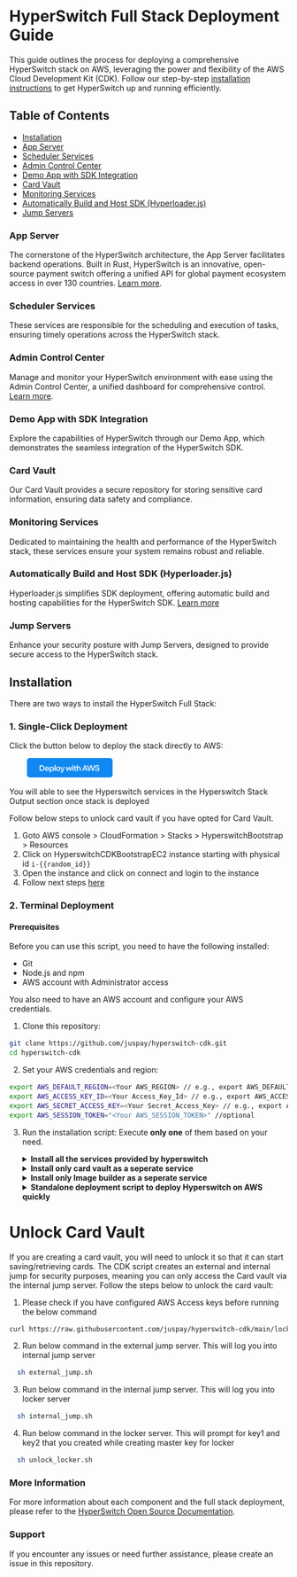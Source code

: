 # HyperSwitch Full Stack Deployment Guide

This guide outlines the process for deploying a comprehensive HyperSwitch stack on AWS, leveraging the power and flexibility of the AWS Cloud Development Kit (CDK). Follow our step-by-step [installation instructions](#installation) to get HyperSwitch up and running efficiently.

## Table of Contents
- [Installation](#installation)
- [App Server](#app-server)
- [Scheduler Services](#scheduler-services)
- [Admin Control Center](#admin-control-center)
- [Demo App with SDK Integration](#demo-app-with-sdk-integration)
- [Card Vault](#card-vault)
- [Monitoring Services](#monitoring-services)
- [Automatically Build and Host SDK (Hyperloader.js)](#automatically-build-and-host-sdk)
- [Jump Servers](#jump-servers)

### App Server
The cornerstone of the HyperSwitch architecture, the App Server facilitates backend operations. Built in Rust, HyperSwitch is an innovative, open-source payment switch offering a unified API for global payment ecosystem access in over 130 countries. [Learn more](https://github.com/juspay/hyperswitch).

### Scheduler Services
These services are responsible for the scheduling and execution of tasks, ensuring timely operations across the HyperSwitch stack.

### Admin Control Center
Manage and monitor your HyperSwitch environment with ease using the Admin Control Center, a unified dashboard for comprehensive control. [Learn more](https://github.com/juspay/hyperswitch-control-center).

### Demo App with SDK Integration
Explore the capabilities of HyperSwitch through our Demo App, which demonstrates the seamless integration of the HyperSwitch SDK.

### Card Vault
Our Card Vault provides a secure repository for storing sensitive card information, ensuring data safety and compliance.

### Monitoring Services
Dedicated to maintaining the health and performance of the HyperSwitch stack, these services ensure your system remains robust and reliable.

### Automatically Build and Host SDK (Hyperloader.js)
Hyperloader.js simplifies SDK deployment, offering automatic build and hosting capabilities for the HyperSwitch SDK. [Learn more](https://github.com/juspay/hyperswitch-web)

### Jump Servers
Enhance your security posture with Jump Servers, designed to provide secure access to the HyperSwitch stack.

## Installation

There are two ways to install the HyperSwitch Full Stack:

### 1. Single-Click Deployment

Click the button below to deploy the stack directly to AWS:

&emsp;&emsp; <a href="https://console.aws.amazon.com/cloudformation/home?#/stacks/new?stackName=HyperswitchBootstrap&templateURL=https://hyperswitch-synth.s3.eu-central-1.amazonaws.com/production.yaml"><img src="./images/aws_button.png" height="35"></a>

You will able to see the Hyperswitch services in the Hyperswitch Stack Output section once stack is deployed

Follow below steps to unlock card vault if you have opted for Card Vault.

1. Goto AWS console > CloudFormation > Stacks > HyperswitchBootstrap > Resources
2. Click on HyperswitchCDKBootstrapEC2 instance starting with physical id `i-{{random_id}}`
3. Open the instance and click on connect and login to the instance
4. Follow next steps [here](#card_vault)

### 2. Terminal Deployment

#### Prerequisites

Before you can use this script, you need to have the following installed:

- Git
- Node.js and npm
- AWS account with Administrator access

You also need to have an AWS account and configure your AWS credentials.

1. Clone this repository:

```bash
git clone https://github.com/juspay/hyperswitch-cdk.git
cd hyperswitch-cdk
```

2. Set your AWS credentials and region:

```bash
export AWS_DEFAULT_REGION=<Your AWS_REGION> // e.g., export AWS_DEFAULT_REGION=us-east-2
export AWS_ACCESS_KEY_ID=<Your Access_Key_Id> // e.g., export AWS_ACCESS_KEY_ID=AKIAIOSFODNN7EXAMPLE
export AWS_SECRET_ACCESS_KEY=<Your Secret_Access_Key> // e.g., export AWS_SECRET_ACCESS_KEY=wJalrXUtnFEMI/K7MDENG/bPxRfiCYEXAMPLEKEY
export AWS_SESSION_TOKEN="<Your AWS_SESSION_TOKEN>" //optional
```

3. Run the installation script:
    Execute <b>only one</b> of them based on your need.

    <details>
      <summary><b>Install all the services provided by hyperswitch</b></summary>
      <pre>bash install.sh</pre>
    </details>
    <details>
      <summary><b>Install only card vault as a seperate service</b></summary>
      <pre>bash install-locker.sh</pre>
    </details>
    <details>
      <summary><b>Install only Image builder as a seperate service</b></summary>
      <pre>bash deploy_imagebuilder.sh</pre>
    </details>
    <details>
      <summary><b>Standalone deployment script to deploy Hyperswitch on AWS quickly</b></summary>
      <pre>curl https://raw.githubusercontent.com/juspay/hyperswitch/main/aws/hyperswitch_aws_setup.sh | bash</pre>
  </details>


# <a name="card_vault"></a>Unlock Card Vault

If you are creating a card vault, you will need to unlock it so that it can start saving/retrieving cards. The CDK script creates an external and internal jump for security purposes, meaning you can only access the Card vault via the internal jump server. Follow the steps below to unlock the card vault:

1. Please check if you have configured AWS Access keys before running the below command

```bash
curl https://raw.githubusercontent.com/juspay/hyperswitch-cdk/main/locker.sh | bash
```

2. Run below command in the external jump server. This will log you into internal jump server

```bash
  sh external_jump.sh
```

3. Run below command in the internal jump server. This will log you into locker server

```bash
  sh internal_jump.sh
```

4. Run below command in the locker server. This will prompt for key1 and key2 that you created while creating master key for locker

```bash
  sh unlock_locker.sh
```

### More Information

For more information about each component and the full stack deployment, please refer to the [HyperSwitch Open Source Documentation](https://opensource.hyperswitch.io/hyperswitch-open-source/deploy-hyperswitch-on-aws/deploy-app-server/full-stack-deployment).

### Support

If you encounter any issues or need further assistance, please create an issue in this repository.